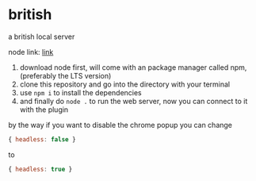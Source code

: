 # british
 a british local server
 
 node link: [link](https://nodejs.org/en/)
 
1. download node first, will come with an package manager called npm, (preferably the LTS version)
2. clone this repository and go into the directory with your terminal
3. use `npm i` to install the dependencies
4. and finally do `node .` to run the web server, now you can connect to it with the plugin

by the way if you want to disable the chrome popup you can change
```js
{ headless: false }
```
to
```js
{ headless: true }
```
